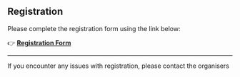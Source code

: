 ## Registration

Please complete the registration form using the link below:

👉 [**Registration Form**](https://admin-sphinx.universite-paris-saclay.fr/v4/s/gdoe1t)

---

If you encounter any issues with registration, please contact the organisers  <!-- replace with real email -->
